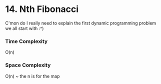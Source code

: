 # 14. Nth Fibonacci

C'mon do I really need to explain the first dynamic programming problem we all start with :^)

### Time Complexity

O(n)

### Space Complexity

O(n) ~ the n is for the map
